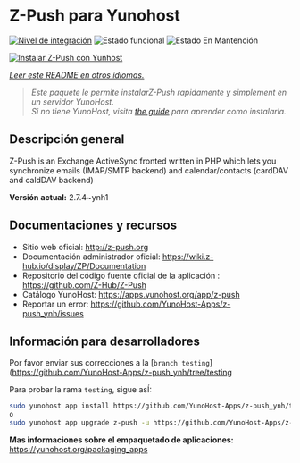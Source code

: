 <!--
Este archivo README esta generado automaticamente<https://github.com/YunoHost/apps/tree/master/tools/readme_generator>
No se debe editar a mano.
-->

# Z-Push para Yunohost

[![Nivel de integración](https://dash.yunohost.org/integration/z-push.svg)](https://ci-apps.yunohost.org/ci/apps/z-push/) ![Estado funcional](https://ci-apps.yunohost.org/ci/badges/z-push.status.svg) ![Estado En Mantención](https://ci-apps.yunohost.org/ci/badges/z-push.maintain.svg)

[![Instalar Z-Push con Yunhost](https://install-app.yunohost.org/install-with-yunohost.svg)](https://install-app.yunohost.org/?app=z-push)

*[Leer este README en otros idiomas.](./ALL_README.md)*

> *Este paquete le permite instalarZ-Push rapidamente y simplement en un servidor YunoHost.*  
> *Si no tiene YunoHost, visita [the guide](https://yunohost.org/install) para aprender como instalarla.*

## Descripción general

Z-Push is an Exchange ActiveSync fronted written in PHP which lets you synchronize emails (IMAP/SMTP backend) and calendar/contacts (cardDAV and caldDAV backend)


**Versión actual:** 2.7.4~ynh1
## Documentaciones y recursos

- Sitio web oficial: <http://z-push.org>
- Documentación administrador oficial: <https://wiki.z-hub.io/display/ZP/Documentation>
- Repositorio del código fuente oficial de la aplicación : <https://github.com/Z-Hub/Z-Push>
- Catálogo YunoHost: <https://apps.yunohost.org/app/z-push>
- Reportar un error: <https://github.com/YunoHost-Apps/z-push_ynh/issues>

## Información para desarrolladores

Por favor enviar sus correcciones a la [`branch testing`](https://github.com/YunoHost-Apps/z-push_ynh/tree/testing

Para probar la rama `testing`, sigue asÍ:

```bash
sudo yunohost app install https://github.com/YunoHost-Apps/z-push_ynh/tree/testing --debug
o
sudo yunohost app upgrade z-push -u https://github.com/YunoHost-Apps/z-push_ynh/tree/testing --debug
```

**Mas informaciones sobre el empaquetado de aplicaciones:** <https://yunohost.org/packaging_apps>
